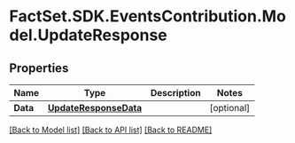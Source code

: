 # FactSet.SDK.EventsContribution.Model.UpdateResponse

## Properties

Name | Type | Description | Notes
------------ | ------------- | ------------- | -------------
**Data** | [**UpdateResponseData**](UpdateResponseData.md) |  | [optional] 

[[Back to Model list]](../README.md#documentation-for-models) [[Back to API list]](../README.md#documentation-for-api-endpoints) [[Back to README]](../README.md)

